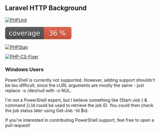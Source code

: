 ## Laravel HTTP Background

[![PHPUnit](https://github.com/oliverlundquist/laravel-http-background/actions/workflows/phpunit.yml/badge.svg?branch=master)](https://github.com/oliverlundquist/laravel-http-background/actions/workflows/phpunit.yml)

[![Coverage](https://raw.githubusercontent.com/oliverlundquist/laravel-http-background/refs/heads/image-data/coverage.svg)](https://github.com/oliverlundquist/laravel-http-background)

[![PHPStan](https://github.com/oliverlundquist/laravel-http-background/actions/workflows/phpstan.yml/badge.svg?branch=master)](https://github.com/oliverlundquist/laravel-http-background/actions/workflows/phpstan.yml)

[![PHP-CS-Fixer](https://github.com/oliverlundquist/laravel-http-background/actions/workflows/php-cs-fixer.yml/badge.svg?branch=master)](https://github.com/oliverlundquist/laravel-http-background/actions/workflows/php-cs-fixer.yml)

### Windows Users

PowerShell is currently not supported. However, adding support shouldn't be too difficult, since the cURL arguments are mostly the same - just replace -o /dev/null with -o NUL.

I'm not a PowerShell expert, but I believe something like (Start-Job { & command }).Id could be used to retrieve the job ID. You could then check the job status later using Get-Job -Id $id.

If you're interested in contributing PowerShell support, feel free to open a pull request!
